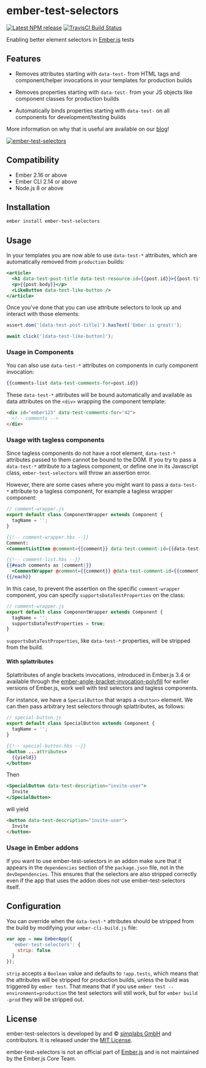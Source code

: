 ember-test-selectors
==============================================================================

[![Latest NPM release][npm-badge]][npm-badge-url]
[![TravisCI Build Status][travis-badge]][travis-badge-url]

[npm-badge]: https://img.shields.io/npm/v/ember-test-selectors.svg
[npm-badge-url]: https://www.npmjs.com/package/ember-test-selectors
[travis-badge]: https://img.shields.io/travis/simplabs/ember-test-selectors/master.svg?label=TravisCI
[travis-badge-url]: https://travis-ci.org/simplabs/ember-test-selectors

Enabling better element selectors in [Ember.js](http://emberjs.com) tests

Features
------------------------------------------------------------------------------

- Removes attributes starting with `data-test-` from HTML tags and
  component/helper invocations in your templates for production builds

- Removes properties starting with `data-test-` from your JS objects like
  component classes for production builds

- Automatically binds properties starting with `data-test-` on all components
  for development/testing builds

More information on why that is useful are available on our
[blog](http://simplabs.com/blog/2016/03/04/ember-test-selectors.html)!

[![ember-test-selectors](https://cloud.githubusercontent.com/assets/2922250/25236119/0cc8e13a-25b5-11e7-8a5b-f29589384833.png)
](https://embermap.com/video/ember-test-selectors)


Compatibility
------------------------------------------------------------------------------

- Ember 2.16 or above
- Ember CLI 2.14 or above
- Node.js 8 or above


Installation
------------------------------------------------------------------------------

```bash
ember install ember-test-selectors
```


Usage
------------------------------------------------------------------------------

In your templates you are now able to use `data-test-*` attributes, which are
automatically removed from `production` builds:

```hbs
<article>
  <h1 data-test-post-title data-test-resource-id={{post.id}}>{{post.title}}</h1>
  <p>{{post.body}}</p>
  <LikeButton data-test-like-button />
</article>
```

Once you've done that you can use attribute selectors to look up and interact
with those elements:

```js
assert.dom('[data-test-post-title]').hasText('Ember is great!');

await click('[data-test-like-button]');
```

### Usage in Components

You can also use `data-test-*` attributes on components in curly component
invocation:

```handlebars
{{comments-list data-test-comments-for=post.id}}
```

These `data-test-*` attributes will be bound automatically and available
as data attributes on the `<div>` wrapping the component template:

```html
<div id="ember123" data-test-comments-for="42">
  <!-- comments -->
</div>
```

### Usage with tagless components

Since tagless components do not have a root element, `data-test-*` attributes
passed to them cannot be bound to the DOM. If you try to pass a `data-test-*`
attribute to a tagless component, or define one in its Javascript class,
`ember-test-selectors` will throw an assertion error.

However, there are some cases where you might want to pass a `data-test-*`
attribute to a tagless component, for example a tagless wrapper component:

```js
// comment-wrapper.js
export default class ComponentWrapper extends Component {
  tagName = '';
}
```

```hbs
{{!-- comment-wrapper.hbs --}}
Comment:
<CommentListItem @comment={{comment}} data-test-comment-id={{data-test-comment-id}} />
```

```handlebars
{{!-- comment-list.hbs --}}
{{#each comments as |comment|}}
  <CommentWrapper @comment={{comment}} @data-test-comment-id={{comment.id}} />
{{/each}}
```

In this case, to prevent the assertion on the specific `comment-wrapper`
component, you can specify `supportsDataTestProperties` on the class:

```js
// comment-wrapper.js
export default class ComponentWrapper extends Component {
  tagName = '';
  supportsDataTestProperties = true;
}
```

`supportsDataTestProperties`, like `data-test-*` properties, will be stripped
from the build.

#### With splattributes
Splattributes of angle brackets invocations, introduced in Ember.js 3.4 or
available through the
[ember-angle-bracket-invocation-polyfill](https://github.com/rwjblue/ember-angle-bracket-invocation-polyfill)
for earlier versions of Ember.js, work well with test selectors and tagless
components.

For instance, we have a `SpecialButton` that wraps a `<button>` element. We can
then pass arbitrary test selectors through splattributes, as follows:

```js
// special-button.js
export default class SpecialButton extends Component {
  tagName = '';
}
```

```hbs
{{!-- special-button.hbs --}}
<button ...attributes>
  {{yield}}
</button>
```

Then

```hbs
<SpecialButton data-test-description="invite-user">
  Invite
</SpecialButton>
```

will yield


```html
<button data-test-description="invite-user">
  Invite
</button>
```

### Usage in Ember addons

If you want to use ember-test-selectors in an addon make sure that it appears
in the `dependencies` section of the `package.json` file, not in the
`devDependencies`. This ensures that the selectors are also stripped correctly
even if the app that uses the addon does not use ember-test-selectors itself.


Configuration
------------------------------------------------------------------------------

You can override when the `data-test-*` attributes should be stripped from the
build by modifying your `ember-cli-build.js` file:

```js
var app = new EmberApp({
  'ember-test-selectors': {
    strip: false
  }
});
```

`strip` accepts a `Boolean` value and defaults to `!app.tests`, which means
that the attributes will be stripped for production builds, unless the build
was triggered by `ember test`. That means that if you use
`ember test --environment=production` the test selectors will still work, but
for `ember build -prod` they will be stripped out.

License
------------------------------------------------------------------------------

ember-test-selectors is developed by and &copy;
[simplabs GmbH](http://simplabs.com) and contributors. It is released under the
[MIT License](https://github.com/simplabs/ember-simple-auth/blob/master/LICENSE).

ember-test-selectors is not an official part of [Ember.js](http://emberjs.com)
and is not maintained by the Ember.js Core Team.
